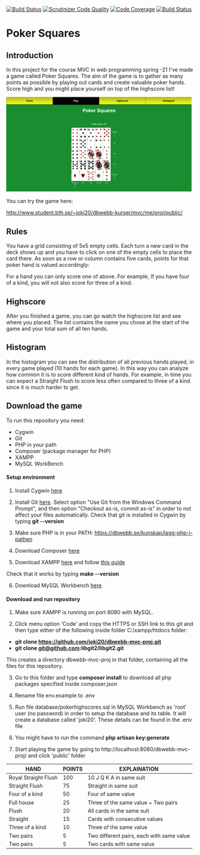 [![Build Status](https://travis-ci.com/joki20/dbwebb-mvc-proj.svg?branch=master)](https://travis-ci.com/joki20/dbwebb-mvc-proj)
[![Scrutinizer Code Quality](https://scrutinizer-ci.com/g/joki20/dbwebb-mvc-proj/badges/quality-score.png?b=master)](https://scrutinizer-ci.com/g/joki20/dbwebb-mvc-proj/?branch=master)
[![Code Coverage](https://scrutinizer-ci.com/g/joki20/dbwebb-mvc-proj/badges/coverage.png?b=master)](https://scrutinizer-ci.com/g/joki20/dbwebb-mvc-proj/?branch=master)
[![Build Status](https://scrutinizer-ci.com/g/joki20/dbwebb-mvc-proj/badges/build.png?b=master)](https://scrutinizer-ci.com/g/joki20/dbwebb-mvc-proj/build-status/master)

# Poker Squares

## Introduction

In this project for the course MVC in web programming spring -21 I've made a game called Poker Squares. The aim of the game is to gather as many points as possible by playing out cards and create valuable poker hands. Score high and you might place yourself on top of the highscore list!

<div><img src="public/images/pokersquares.png"
     alt="Poker Squares
     style; text-align: center" /></div>

You can try the game here:

http://www.student.bth.se/~joki20/dbwebb-kurser/mvc/me/proj/public/

## Rules

You have a grid consisting of 5x5 empty cells. Each turn a new card in the deck shows up and you have to click on one of the empty cells to place the card there. As soon as a row or column contains five cards, points for that poker hand is valued accordingly:

<table>
<thead>
<th>HAND</th>
<th>POINTS</th>
<th>EXPLAINATION</th>
</thead>
<tbody>

<tr>
<td>Royal Straight Flush</td>
<td>100</td>
<td>10 J Q K A in same suit</td>
</tr>

<tr>
<td>Straight Flush</td>
<td>75</td>
<td>Straight in same suit</td>
</tr>

<tr>
<td>Four of a kind</td>
<td>50</td>
<td>Four of same value</td>
</tr>

<tr>
<td>Full house</td>
<td>25</td>
<td>Three of the same value + Two pairs</td>
</tr>

<tr>
<td>Flush</td>
<td>20</td>
<td>All cards in the same suit</td>
</tr>

<tr>
<td>Straight</td>
<td>15</td>
<td>Cards with consecutive values</td>
</tr>

<tr>
<td>Three of a kind</td>
<td>10</td>
<td>Three of the same value</td>
</tr>

<tr>
<td>Two pairs</td>
<td>5</td>
<td>Two different pairs, each with same value</td>
</tr>

<tr>
<td>Two pairs</td>
<td>5</td>
<td>Two cards with same value</td>
</tr>

For a hand you can only score one of above. For example, If you have four of a kind, you will not also score for three of a kind.

## Highscore

After you finished a game, you can go watch the highscore list and see where you placed. The list contains the name you chose at the start of the game and your total sum of all ten hands.

## Histogram

In the histogram you can see the distribution of all previous hands played, in every game played (10 hands for each game). In this way you can analyze how common it is to score different kind of hands. For example, in time you can expect a Straight Flush to score less often compared to three of a kind since it is much harder to get.

## Download the game

To run this repository you need:
* Cygwin
* Git
* PHP in your path
* Composer (package manager for PHP)
* XAMPP
* MySQL WorkBench

#### Setup environment

1. Install Cygwin [here](https://cygwin.com/install.html)

2. Install Git [here](http://git-scm.com/download). Select option "Use Git from the Windows Command Prompt", and then option "Checkout as-is, commit as-is" in order to not affect your files automatically. Check that git is installed in Cygwin by typing **git --version**

3. Make sure PHP is in your PATH: https://dbwebb.se/kunskap/lagg-php-i-pathen

4. Download Composer [here](https://dbwebb.se/kunskap/installera-composer)

5. Download XAMPP [here](https://www.apachefriends.org/download.html) and follow [this guide](https://dbwebb.se/kunskap/installera-en-egen-webbserver-for-utveckling#install)

Check that it works by typing **make --version**

6. Download MySQL Workbench [here](https://dev.mysql.com/downloads/workbench/)

#### Download and run repository

1. Make sure XAMPP is running on port 8080 with MySQL.

2. Click menu option 'Code' and copy the HTTPS or SSH link to this git and then type either of the following inside folder C:/xampp/htdocs folder:
* **git clone https://github.com/joki20/dbwebb-mvc-proj.git**
* **git clone git@github.com:libgit2/libgit2.git**

This creates a directory dbwebb-mvc-proj in that folder, containing all the files for this repository.

3. Go to this folder and type **composer install** to download all php packages specified inside composer.json

4. Rename file env.example to .env

5. Run file database/pokerhighscores.sql in MySQL Workbench as 'root' user (no password) in order to setup the database and its table. It will create a database called 'joki20'. These details can be found in the .env file

6. You might have to run the command **php artisan key:generate**

7. Start playing the game by going to http://localhost:8080/dbwebb-mvc-proj/ and click 'public' folder
